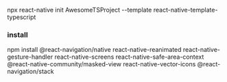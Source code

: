 npx react-native init AwesomeTSProject --template react-native-template-typescript

### install
npm install @react-navigation/native react-native-reanimated react-native-gesture-handler react-native-screens react-native-safe-area-context @react-native-community/masked-view react-native-vector-icons @react-navigation/stack